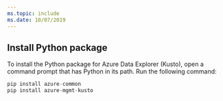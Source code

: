 ```yaml
---
ms.topic: include
ms.date: 10/07/2019
---
```


## Install Python package

To install the Python package for Azure Data Explorer (Kusto), open a command prompt that has Python in its path. Run the following command:

```python
pip install azure-common
pip install azure-mgmt-kusto
```